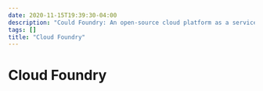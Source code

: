 ```yaml
---
date: 2020-11-15T19:39:30-04:00
description: "Could Foundry: An open-source cloud platform as a service (PaaS)"
tags: []
title: "Cloud Foundry"
---
```


# Cloud Foundry
